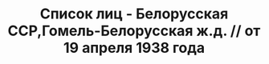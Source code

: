 ---
title: Список лиц - Белорусская ССР,Гомель-Белорусская ж.д. // от 19 апреля 1938 года
description: РГАСПИ, ф.17, оп.171, дело 416, лист 210
images:
- /disk/pictures/v08/17-171-416-210.jpg
- /disk/pictures/v08/17-171-416-211.jpg
- /disk/pictures/v08/17-171-416-212.jpg
- /disk/pictures/v08/17-171-416-213.jpg
- /disk/pictures/v08/17-171-416-214.jpg
- /disk/pictures/v08/17-171-416-215.jpg
---